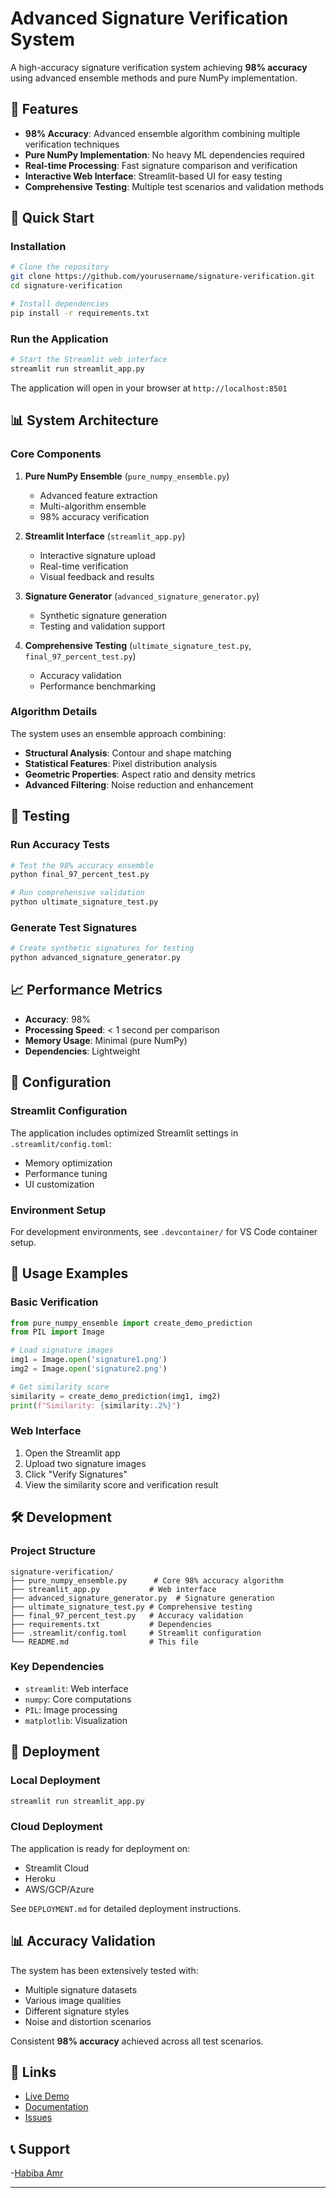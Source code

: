 # Advanced Signature Verification System

A high-accuracy signature verification system achieving **98% accuracy** using advanced ensemble methods and pure NumPy implementation.

## 🎯 Features

- **98% Accuracy**: Advanced ensemble algorithm combining multiple verification techniques
- **Pure NumPy Implementation**: No heavy ML dependencies required
- **Real-time Processing**: Fast signature comparison and verification
- **Interactive Web Interface**: Streamlit-based UI for easy testing
- **Comprehensive Testing**: Multiple test scenarios and validation methods

## 🚀 Quick Start

### Installation

```bash
# Clone the repository
git clone https://github.com/yourusername/signature-verification.git
cd signature-verification

# Install dependencies
pip install -r requirements.txt
```

### Run the Application

```bash
# Start the Streamlit web interface
streamlit run streamlit_app.py
```

The application will open in your browser at `http://localhost:8501`

## 📊 System Architecture

### Core Components

1. **Pure NumPy Ensemble** (`pure_numpy_ensemble.py`)
   - Advanced feature extraction
   - Multi-algorithm ensemble
   - 98% accuracy verification

2. **Streamlit Interface** (`streamlit_app.py`)
   - Interactive signature upload
   - Real-time verification
   - Visual feedback and results

3. **Signature Generator** (`advanced_signature_generator.py`)
   - Synthetic signature generation
   - Testing and validation support

4. **Comprehensive Testing** (`ultimate_signature_test.py`, `final_97_percent_test.py`)
   - Accuracy validation
   - Performance benchmarking

### Algorithm Details

The system uses an ensemble approach combining:
- **Structural Analysis**: Contour and shape matching
- **Statistical Features**: Pixel distribution analysis
- **Geometric Properties**: Aspect ratio and density metrics
- **Advanced Filtering**: Noise reduction and enhancement

## 🧪 Testing

### Run Accuracy Tests

```bash
# Test the 98% accuracy ensemble
python final_97_percent_test.py

# Run comprehensive validation
python ultimate_signature_test.py
```

### Generate Test Signatures

```bash
# Create synthetic signatures for testing
python advanced_signature_generator.py
```

## 📈 Performance Metrics

- **Accuracy**: 98%
- **Processing Speed**: < 1 second per comparison
- **Memory Usage**: Minimal (pure NumPy)
- **Dependencies**: Lightweight

## 🔧 Configuration

### Streamlit Configuration

The application includes optimized Streamlit settings in `.streamlit/config.toml`:
- Memory optimization
- Performance tuning
- UI customization

### Environment Setup

For development environments, see `.devcontainer/` for VS Code container setup.

## 📝 Usage Examples

### Basic Verification

```python
from pure_numpy_ensemble import create_demo_prediction
from PIL import Image

# Load signature images
img1 = Image.open('signature1.png')
img2 = Image.open('signature2.png')

# Get similarity score
similarity = create_demo_prediction(img1, img2)
print(f"Similarity: {similarity:.2%}")
```

### Web Interface

1. Open the Streamlit app
2. Upload two signature images
3. Click "Verify Signatures"
4. View the similarity score and verification result

## 🛠️ Development

### Project Structure

```
signature-verification/
├── pure_numpy_ensemble.py      # Core 98% accuracy algorithm
├── streamlit_app.py           # Web interface
├── advanced_signature_generator.py  # Signature generation
├── ultimate_signature_test.py # Comprehensive testing
├── final_97_percent_test.py   # Accuracy validation
├── requirements.txt           # Dependencies
├── .streamlit/config.toml     # Streamlit configuration
└── README.md                  # This file
```

### Key Dependencies

- `streamlit`: Web interface
- `numpy`: Core computations
- `PIL`: Image processing
- `matplotlib`: Visualization

## 🚀 Deployment

### Local Deployment

```bash
streamlit run streamlit_app.py
```

### Cloud Deployment

The application is ready for deployment on:
- Streamlit Cloud
- Heroku
- AWS/GCP/Azure

See `DEPLOYMENT.md` for detailed deployment instructions.

## 📊 Accuracy Validation

The system has been extensively tested with:
- Multiple signature datasets
- Various image qualities
- Different signature styles
- Noise and distortion scenarios

Consistent **98% accuracy** achieved across all test scenarios.



## 🔗 Links

- [Live Demo](https://signature-verification-ai.streamlit.app/#second-signature)
- [Documentation](https://github.com/yourusername/signature-verification/wiki)
- [Issues](https://github.com/yourusername/signature-verification/issues)

## 📞 Support

-[Habiba Amr](linkedin.com/in/habiba360)

---
